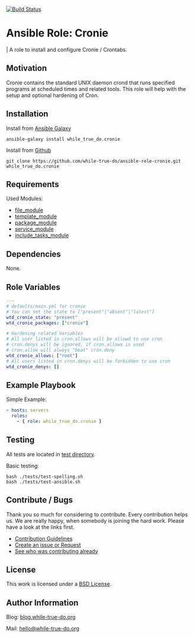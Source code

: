 [![Build Status](https://travis-ci.org/while-true-do/ansible-role-cronie.svg?branch=master)](https://travis-ci.org/while-true-do/ansible-role-cronie)

# Ansible Role: Cronie
| A role to install and configure Cronie / Crontabs.

## Motivation

Cronie contains the standard UNIX daemon crond that runs specified programs at scheduled times and related tools. This role will help with the setup and optional hardening of Cron.

## Installation

Install from [Ansible Galaxy](https://galaxy.ansible.com/while_true_do/cronie)

```
ansible-galaxy install while_true_do.cronie
```

Install from [Github](https://github.com/while-true-do/ansible-role-cronie)

```
git clone https://github.com/while-true-do/ansible-role-cronie.git while_true_do.cronie
```

## Requirements

Used Modules:

-   [file_module](http://docs.ansible.com/ansible/latest/file_module.html)
-   [template_module](http://docs.ansible.com/ansible/latest/template_module.html)
-   [package_module](http://docs.ansible.com/ansible/latest/package_module.html)
-   [service_module](http://docs.ansible.com/ansible/latest/service_module.html)
-   [include_tasks_module](https://docs.ansible.com/ansible/2.4/include_tasks_module.html)

## Dependencies

None.

## Role Variables

```yaml
---
# defaults/main.yml for cronie
# You can set the state to ["present"|"absent"|"latest"]
wtd_cronie_state: "present"
wtd_cronie_packages: ["cronie"]

# Hardening related Variables
# All user listed in cron.allows will be allowd to use cron
# cron.denys will be ignored, if cron.allows is used
# cron.allow will always "beat" cron.deny
wtd_cronie_allows: ["root"]
# All users listed in cron.denys will be forbidden to use cron
wtd_cronie_denys: []
```

## Example Playbook

Simple Example:

```yaml
- hosts: servers 
  roles:
    - { role: while_true_do.cronie }
```

## Testing

All tests are located in [test directory](./tests/).

Basic testing:

```
bash ./tests/test-spelling.sh
bash ./tests/test-ansible.sh
```

## Contribute / Bugs

Thank you so much for considering to contribute. Every contribution helps us.
We are really happy, when somebody is joining the hard work. Please have a look 
at the links first.

-   [Contribution Guidelines](./docs/CONTRIBUTING.md)
-   [Create an issue or Request](https://github.com/while-true-do/ansible-role-cronie/issues)
-   [See who was contributing already](https://github.com/while-true-do/ansible-role-cronie/graphs/contributors)

## License

This work is licensed under a [BSD License](https://opensource.org/licenses/BSD-3-Clause).

## Author Information

Blog: [blog.while-true-do.org](https://blog.while-true-do.org)

Mail: [hello@while-true-do.org](mailto:hello@while-true-do.org)

